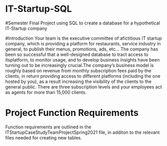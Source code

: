 # IT-Startup-SQL
#Semester Final Project using SQL to create a database for a hypothetical IT-Startup company

#Introduction
Your team is the executive committee of afictitious IT startup company, which is providing a platform for restaurants, service industry in general, to publish their menus, promotions, ads, etc...
The company has been so successful that a well-designed database to tract access to itsplatform, to monitor usage, and to develop business insights have been turning out to be increasingly crucial.The company’s business model is roughly based on revenue from monthly subscription fees paid by the clients, in return providing access to different platforms (including the one hosted by you), as a result increasing the visibility of the clients to the general public.
There are three subscription levels and your employees act as agents for more than 15,000 clients.

# Project Function Requirements
Function requirements are outlined in the ITStartupCaseStudyTeamProjectSpring2021 file, in additon to the relevant files needed for creating new tables.
